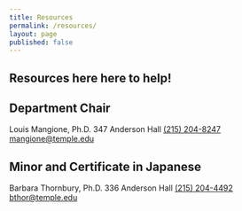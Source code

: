```yaml
---
title: Resources
permalink: /resources/
layout: page
published: false
---
```


## Resources here here to help!

## Department Chair

Louis Mangione, Ph.D.
347 Anderson Hall
[(215) 204-8247](tel:2152048247)
[mangione@temple.edu](mailto:mangione@temple.edu)

## Minor and Certificate in Japanese

Barbara Thornbury, Ph.D.
336 Anderson Hall 
[(215) 204-4492](tel:2152044492)
[bthor@temple.edu](mailto:bthor@temple.edu)
